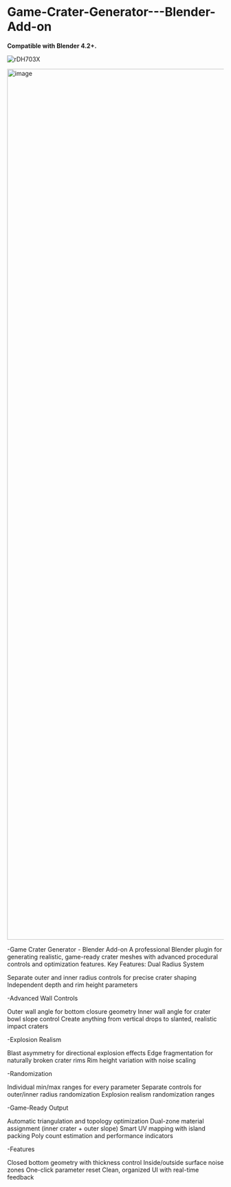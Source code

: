 # Game-Crater-Generator---Blender-Add-on
**Compatible with Blender 4.2+.**


![rDH703X](https://github.com/user-attachments/assets/419d8ea0-e0d4-46c2-85d8-687de2185e11)

<img width="3840" height="2019" alt="image" src="https://github.com/user-attachments/assets/804e2435-eca5-485f-8dca-9ccd6fba6eb1" />



-Game Crater Generator - Blender Add-on
A professional Blender plugin for generating realistic, game-ready crater meshes with advanced procedural controls and optimization features.
Key Features:
Dual Radius System

Separate outer and inner radius controls for precise crater shaping
Independent depth and rim height parameters

-Advanced Wall Controls

Outer wall angle for bottom closure geometry
Inner wall angle for crater bowl slope control
Create anything from vertical drops to slanted, realistic impact craters

-Explosion Realism

Blast asymmetry for directional explosion effects
Edge fragmentation for naturally broken crater rims
Rim height variation with noise scaling

-Randomization

Individual min/max ranges for every parameter
Separate controls for outer/inner radius randomization
Explosion realism randomization ranges

-Game-Ready Output

Automatic triangulation and topology optimization
Dual-zone material assignment (inner crater + outer slope)
Smart UV mapping with island packing
Poly count estimation and performance indicators

-Features

Closed bottom geometry with thickness control
Inside/outside surface noise zones
One-click parameter reset
Clean, organized UI with real-time feedback



